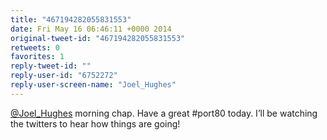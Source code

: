 ```yaml
---
title: "467194282055831553"
date: Fri May 16 06:46:11 +0000 2014
original-tweet-id: "467194282055831553"
retweets: 0
favorites: 1
reply-tweet-id: ""
reply-user-id: "6752272"
reply-user-screen-name: "Joel_Hughes"
---
```

<a href="https://twitter.com/Joel_Hughes">@Joel_Hughes</a> morning chap. Have a great #port80 today. I’ll be watching the twitters to hear how things are going!
